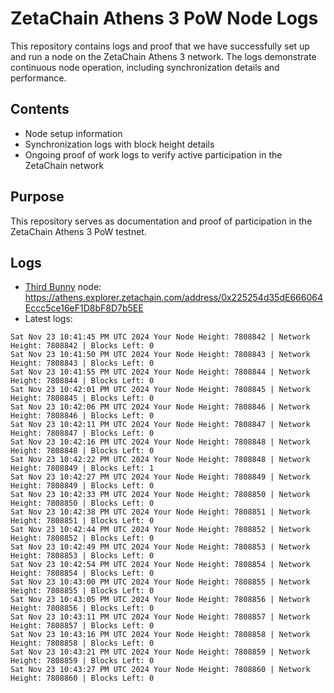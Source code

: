 # ZetaChain Athens 3 PoW Node Logs
This repository contains logs and proof that we have successfully set up and run a node on the ZetaChain Athens 3 network. The logs demonstrate continuous node operation, including synchronization details and performance.

## Contents
- Node setup information
- Synchronization logs with block height details
- Ongoing proof of work logs to verify active participation in the ZetaChain network

## Purpose
This repository serves as documentation and proof of participation in the ZetaChain Athens 3 PoW testnet.

## Logs

- [Third Bunny](https://thirdbunny.xyz/) node: https://athens.explorer.zetachain.com/address/0x225254d35dE666064Eccc5ce16eF1D8bF8D7b5EE
- Latest logs:
```
Sat Nov 23 10:41:45 PM UTC 2024 Your Node Height: 7808842 | Network Height: 7808842 | Blocks Left: 0
Sat Nov 23 10:41:50 PM UTC 2024 Your Node Height: 7808843 | Network Height: 7808843 | Blocks Left: 0
Sat Nov 23 10:41:55 PM UTC 2024 Your Node Height: 7808844 | Network Height: 7808844 | Blocks Left: 0
Sat Nov 23 10:42:01 PM UTC 2024 Your Node Height: 7808845 | Network Height: 7808845 | Blocks Left: 0
Sat Nov 23 10:42:06 PM UTC 2024 Your Node Height: 7808846 | Network Height: 7808846 | Blocks Left: 0
Sat Nov 23 10:42:11 PM UTC 2024 Your Node Height: 7808847 | Network Height: 7808847 | Blocks Left: 0
Sat Nov 23 10:42:16 PM UTC 2024 Your Node Height: 7808848 | Network Height: 7808848 | Blocks Left: 0
Sat Nov 23 10:42:22 PM UTC 2024 Your Node Height: 7808848 | Network Height: 7808849 | Blocks Left: 1
Sat Nov 23 10:42:27 PM UTC 2024 Your Node Height: 7808849 | Network Height: 7808849 | Blocks Left: 0
Sat Nov 23 10:42:33 PM UTC 2024 Your Node Height: 7808850 | Network Height: 7808850 | Blocks Left: 0
Sat Nov 23 10:42:38 PM UTC 2024 Your Node Height: 7808851 | Network Height: 7808851 | Blocks Left: 0
Sat Nov 23 10:42:44 PM UTC 2024 Your Node Height: 7808852 | Network Height: 7808852 | Blocks Left: 0
Sat Nov 23 10:42:49 PM UTC 2024 Your Node Height: 7808853 | Network Height: 7808853 | Blocks Left: 0
Sat Nov 23 10:42:54 PM UTC 2024 Your Node Height: 7808854 | Network Height: 7808854 | Blocks Left: 0
Sat Nov 23 10:43:00 PM UTC 2024 Your Node Height: 7808855 | Network Height: 7808855 | Blocks Left: 0
Sat Nov 23 10:43:05 PM UTC 2024 Your Node Height: 7808856 | Network Height: 7808856 | Blocks Left: 0
Sat Nov 23 10:43:11 PM UTC 2024 Your Node Height: 7808857 | Network Height: 7808857 | Blocks Left: 0
Sat Nov 23 10:43:16 PM UTC 2024 Your Node Height: 7808858 | Network Height: 7808858 | Blocks Left: 0
Sat Nov 23 10:43:21 PM UTC 2024 Your Node Height: 7808859 | Network Height: 7808859 | Blocks Left: 0
Sat Nov 23 10:43:27 PM UTC 2024 Your Node Height: 7808860 | Network Height: 7808860 | Blocks Left: 0
```
